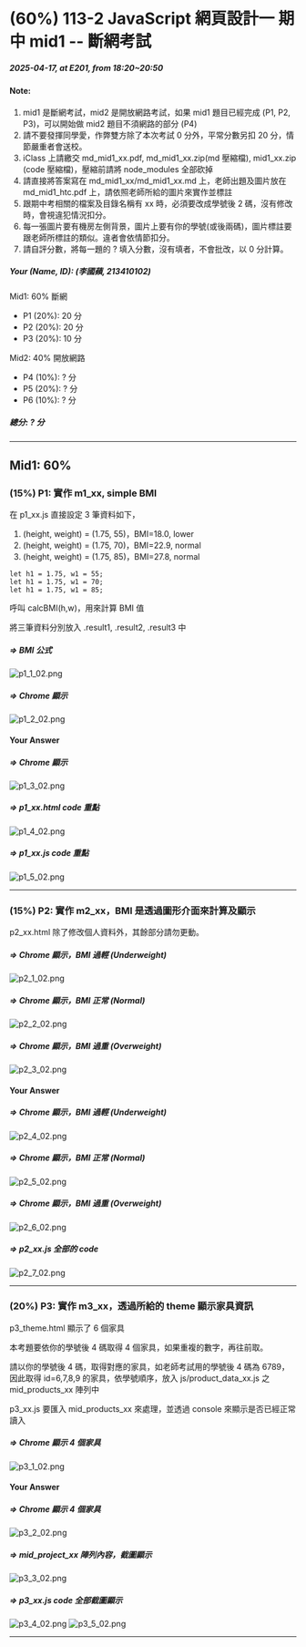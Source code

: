 # (60%) 113-2 JavaScript 網頁設計一 期中 mid1 -- 斷網考試

##### 2025-04-17, at E201, from 18:20~20:50

#### Note:

1. mid1 是斷網考試，mid2 是開放網路考試，如果 mid1 題目已經完成 (P1, P2, P3)，可以開始做 mid2 題目不須網路的部分 (P4)
2. 請不要發揮同學愛，作弊雙方除了本次考試 0 分外，平常分數另扣 20 分，情節嚴重者會送校。
3. iClass 上請繳交 md_mid1_xx.pdf, md_mid1_xx.zip(md 壓縮檔), mid1_xx.zip (code 壓縮檔)，壓縮前請將 node_modules 全部砍掉
4. 請直接將答案寫在 md_mid1_xx/md_mid1_xx.md 上，老師出題及圖片放在 md_mid1_htc.pdf 上，請依照老師所給的圖片來實作並標註
5. 跟期中考相關的檔案及目錄名稱有 xx 時，必須要改成學號後 2 碼，沒有修改時，會視違犯情況扣分。
6. 每一張圖片要有機房左側背景，圖片上要有你的學號(或後兩碼)，圖片標註要跟老師所標註的類似。違者會依情節扣分。
7. 請自評分數，將每一題的 ? 填入分數，沒有填者，不會批改，以 0 分計算。

##### Your (Name, ID): (李國蘋, 213410102)

Mid1: 60% 斷網

- P1 (20%): 20 分
- P2 (20%): 20 分
- P3 (20%): 10 分

Mid2: 40% 開放網路

- P4 (10%): ? 分
- P5 (20%): ? 分
- P6 (10%): ? 分

##### 總分: ? 分

---

## Mid1: 60%

### (15%) P1: 實作 m1_xx, simple BMI

在 p1_xx.js 直接設定 3 筆資料如下，

1. (height, weight) = (1.75, 55)，BMI=18.0, lower
2. (height, weight) = (1.75, 70)，BMI=22.9, normal
3. (height, weight) = (1.75, 85)，BMI=27.8, normal

```
let h1 = 1.75, w1 = 55;
let h1 = 1.75, w1 = 70;
let h1 = 1.75, w1 = 85;
```

呼叫 calcBMI(h,w)，用來計算 BMI 值

將三筆資料分別放入 .result1, .result2, .result3 中

##### => BMI 公式

![p1_1_02.png](p1_1_xx.png)

##### => Chrome 顯示

![p1_2_02.png](p1_2_02.png)

#### Your Answer

##### => Chrome 顯示

![p1_3_02.png](p1_3_02.png)

##### => p1_xx.html code 重點

![p1_4_02.png](p1_4_02.png)

##### => p1_xx.js code 重點

![p1_5_02.png](p1_5_02.png)

---

### (15%) P2: 實作 m2_xx，BMI 是透過圖形介面來計算及顯示

p2_xx.html 除了修改個人資料外，其餘部分請勿更動。

##### => Chrome 顯示，BMI 過輕 (Underweight)

![p2_1_02.png](p2_1_02.png)

##### => Chrome 顯示，BMI 正常 (Normal)

![p2_2_02.png](p2_2_02.png)

##### => Chrome 顯示，BMI 過重 (Overweight)

![p2_3_02.png](p2_3_02.png)

#### Your Answer

##### => Chrome 顯示，BMI 過輕 (Underweight)

![p2_4_02.png](p2_4_02.png)

##### => Chrome 顯示，BMI 正常 (Normal)

![p2_5_02.png](p2_5_02.png)

##### => Chrome 顯示，BMI 過重 (Overweight)

![p2_6_02.png](p2_6_02.png)

##### => p2_xx.js 全部的 code

![p2_7_02.png](p2_7_02.png)

---

### (20%) P3: 實作 m3_xx，透過所給的 theme 顯示家具資訊

p3_theme.html 顯示了 6 個家具

本考題要依你的學號後 4 碼取得 4 個家具，如果重複的數字，再往前取。

請以你的學號後 4 碼，取得對應的家具，如老師考試用的學號後 4 碼為 6789，因此取得 id=6,7,8,9 的家具，依學號順序，放入 js/product_data_xx.js 之 mid_products_xx 陣列中

p3_xx.js 要匯入 mid_products_xx 來處理，並透過 console 來顯示是否已經正常讀入

##### => Chrome 顯示 4 個家具

![p3_1_02.png](p3_1_02.png)

#### Your Answer

##### => Chrome 顯示 4 個家具

![p3_2_02.png](p3_2_02.png)

##### => mid_project_xx 陣列內容，截圖顯示

![p3_3_02.png](p3_3_02.png)

##### => p3_xx.js code 全部截圖顯示

![p3_4_02.png](p3_4_02.png)
![p3_5_02.png](p3_5_02.png)

---

